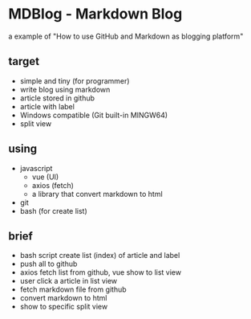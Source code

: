 # MDBlog - Markdown Blog

a example of "How to use GitHub and Markdown as blogging platform"

## target

- simple and tiny (for programmer)
- write blog using markdown
- article stored in github
- article with label
- Windows compatible (Git built-in MINGW64)
- split view

## using

- javascript
  - vue (UI)
  - axios (fetch)
  - a library that convert markdown to html
- git
- bash (for create list)

## brief

- bash script create list (index) of article and label
- push all to github
- axios fetch list from github, vue show to list view
- user click a article in list view
- fetch markdown file from github
- convert markdown to html
- show to specific split view
